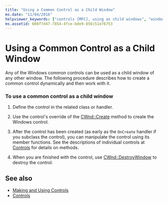 ```yaml
---
title: "Using a Common Control as a Child Window"
ms.date: "11/04/2016"
helpviewer_keywords: ["controls [MFC], using as child windows", "windows [MFC], common controls as", "child windows [MFC], common controls as", "common controls [MFC], child windows", "Windows common controls [MFC], child windows"]
ms.assetid: 608f7d47-7854-4fce-bde9-856c51e76753
---
```

# Using a Common Control as a Child Window

Any of the Windows common controls can be used as a child window of any other window. The following procedure describes how to create a common control dynamically and then work with it.

### To use a common control as a child window

1. Define the control in the related class or handler.

1. Use the control's override of the [CWnd::Create](../mfc/reference/cwnd-class.md#create) method to create the Windows control.

1. After the control has been created (as early as the `OnCreate` handler if you subclass the control), you can manipulate the control using its member functions. See the descriptions of individual controls at [Controls](../mfc/controls-mfc.md) for details on methods.

1. When you are finished with the control, use [CWnd::DestroyWindow](../mfc/reference/cwnd-class.md#destroywindow) to destroy the control.

## See also

- [Making and Using Controls](../mfc/making-and-using-controls.md)
- [Controls](../mfc/controls-mfc.md)
